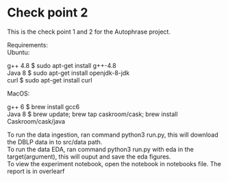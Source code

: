 # Check point 2
This is the check point 1 and 2 for the Autophrase project.<br />

Requirements:<br />
Ubuntu:<br />

g++ 4.8 $ sudo apt-get install g++-4.8<br />
Java 8 $ sudo apt-get install openjdk-8-jdk<br />
curl $ sudo apt-get install curl<br />

MacOS:<br />

g++ 6 $ brew install gcc6<br />
Java 8 $ brew update; brew tap caskroom/cask; brew install Caskroom/cask/java<br />

To run the data ingestion, ran command python3 run.py, this will download the DBLP data in to src/data path.<br />
To run the data EDA, ran command python3 run.py with eda in the target(argument), this will ouput and save the eda figures.<br />
To view the experiment notebook, open the notebook in notebooks file.
The report is in overlearf


